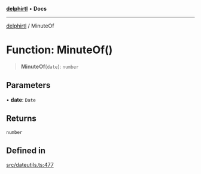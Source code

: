 [**delphirtl**](../README.md) • **Docs**

***

[delphirtl](../globals.md) / MinuteOf

# Function: MinuteOf()

> **MinuteOf**(`date`): `number`

## Parameters

• **date**: `Date`

## Returns

`number`

## Defined in

[src/dateutils.ts:477](https://github.com/chuacw/delphirtl/blob/99d8c44e63124381b30b888cd4b51a7f5a9f03a2/src/dateutils.ts#L477)
